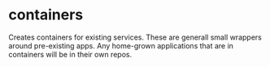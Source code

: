 # containers
Creates containers for existing services. These are generall small wrappers around pre-existing apps. Any home-grown applications that are in containers will be in their own repos.
